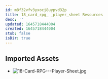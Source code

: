 ```yaml
---
id: m8f32vfv3yxocj8uypvd32p
title: 18_card_rpg_ _player_sheet Resources
desc: ''
updated: 1645718444004
created: 1645718444004
stub: false
isDir: true
---
```

## Imported Assets
- ![18-Card-RPG---Player-Sheet.jpg](/assets/18-card-rpg---player-sheet-7o0nvxdwczqf.jpg)
